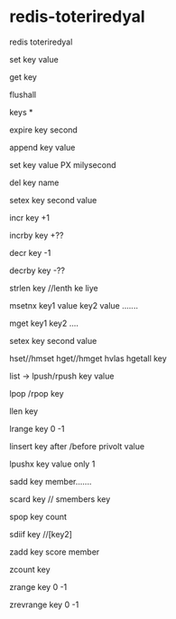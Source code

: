 # redis-toteriredyal
redis toteriredyal

set key value

get key 

flushall

keys *

expire key second

append key value

set key value PX milysecond

del key name

setex key second value

incr key +1

incrby key +??

decr key -1

decrby key -??

strlen key  //lenth ke liye

msetnx key1 value key2 value .......

mget key1 key2 ....

setex key second value 

hset//hmset
hget//hmget 
hvlas
hgetall key 

list -> lpush/rpush  key value

lpop /rpop  key 
 
llen key 

lrange key 0 -1  

linsert key after /before privolt value

lpushx key value  only 1  

sadd key member.......

scard key // smembers key  

spop key count

sdiif key //[key2]

zadd key score member

zcount key 

zrange key 0 -1
 
 zrevrange key 0 -1
 
 
